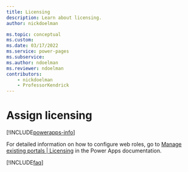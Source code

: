 ```yaml
---
title: Licensing
description: Learn about licensing.
author: nickdoelman

ms.topic: conceptual
ms.custom: 
ms.date: 03/17/2022
ms.service: power-pages
ms.subservice: 
ms.author: ndoelman
ms.reviewer: ndoelman
contributors:
    - nickdoelman
    - ProfessorKendrick
---
```


# Assign licensing


[!INCLUDE[powerapps-info](../includes/cc-powerapps-info.md)]

For detailed information on how to configure web roles, go to [Manage existing portals | Licensing](powerapps/maker/portals/manage-existing-portals) in the Power Apps documentation.

[!INCLUDE[faq](../includes/cc-faqs.md)]